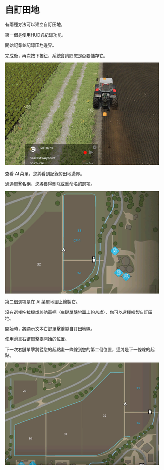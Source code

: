 # 自訂田地

  
  
有兩種方法可以建立自訂田地。  
  
第一個是使用HUD的紀錄功能。  
  
開始記錄並記錄田地邊界。  
  
完成後，再次按下按鈕，系統會詢問您是否要儲存它。  
  


![Image](../assets/images/recordcustomhelp_0_0_765_510.png)

查看 AI 菜單，您將看到記錄的田地邊界。  
  
通過單擊名稱，您將獲得刪除或重命名的選項。   
  


![Image](../assets/images/donecustomhelp_0_0_765_510.png)

第二個選項是在 AI 菜單地圖上繪製它。  
  
沒有選擇拖拉機或其他車輛（左鍵單擊地圖上的某處），您可以選擇繪製自訂田地。  
  
開始時，將顯示文本右鍵單擊繪製自訂田地線。  
  
使用滑鼠右鍵單擊要開始的位置。  
  
下一次右鍵單擊將從您的起點畫一條線到您的第二個位置，這將是下一條線的起點。  
  


![Image](../assets/images/drawcustomhelp_0_0_765_510.png)

